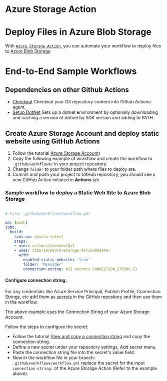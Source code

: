 # Azure Storage Action


# Deploy Files in Azure Blob Storage

With [`Azure Storage Action`](https://github.com/lauchacarro/Azure-Storage-Action), you can automate your workflow to deploy files to [Azure Blob Storage](https://azure.microsoft.com/en-us/services/storage/blobs/)


# End-to-End Sample Workflows

## Dependencies on other Github Actions

* [Checkout](https://github.com/actions/checkout) Checkout your Git repository content into Github Actions agent.
* [Setup DotNet](https://github.com/actions/setup-dotnet) Sets up a dotnet environment by optionally downloading and caching a version of dotnet by SDK version and adding to PATH .
  
## Create Azure Storage Account and deploy static website using GitHub Actions
1. Follow the tutorial [Azure Storage Account](https://docs.microsoft.com/es-es/learn/modules/create-azure-storage-account/5-exercise-create-a-storage-account))
2. Copy the following example of workflow and create the workflow to `.github/workflows/` in your project repository.
3. Change `folder` to your folder path where files to deploy are.
4. Commit and push your project to GitHub repository, you should see a new GitHub Action initiated in **Actions** tab.


### Sample workflow to deploy a Static Web Site to Azure Blob Storage
```yaml

# File: .github/workflows/workflow.yml

on: [push]
jobs:
  build:
    runs-on: ubuntu-latest
    steps: 
    - uses: actions/checkout@v1
    - uses: tibor19/Azure-Storage-Action@master
      with:
        enabled-static-website: 'true'
        folder: 'MyFolder'
        connection-string: ${{ secrets.CONNECTION_STRING }}

```

#### Configure connection string:

For any credentials like Azure Service Principal, Publish Profile, Connection Strings, etc add them as [secrets](https://developer.github.com/actions/managing-workflows/storing-secrets/) in the GitHub repository and then use them in the workflow.

The above example uses the Connection String of your Azure Storage Account.

Follow the steps to configure the secret:
  * Follow the tutorial [View and copy a connection string](https://docs.microsoft.com/en-us/azure/storage/common/storage-configure-connection-string#view-and-copy-a-connection-string) and copy the connection string.
  * Define a new secret under your repository settings, Add secret menu.
  * Paste the connection string file into the secret's value field.
  * Now in the workflow file in your branch: `.github/workflows/workflow.yml` replace the secret for the input `connection-string:` of the Azure Storage Action (Refer to the example above).
    
